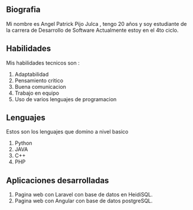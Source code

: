 Biografia
---------
Mi nombre es Angel Patrick Pijo Julca , tengo 20 años y soy estudiante de la carrera de Desarrollo de Software
Actualmente estoy en el 4to ciclo. 

Habilidades
----------
Mis habilidades tecnicos son :
1. Adaptabilidad
2. Pensamiento critico 
3. Buena comunicacion
4. Trabajo en equipo
5. Uso de varios lenguajes de programacion 

Lenguajes 
---------
Estos son los lenguajes que domino a nivel basico
1. Python
2. JAVA
3. C++
4. PHP

Aplicaciones desarrolladas
--------------------------

1. Pagina web con Laravel con base de datos en HeidiSQL.
2. Pagina web con Angular con base de datos postgreSQL.
